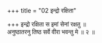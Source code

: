 +++
title = "02 इन्द्रो रक्षिता"

+++
इन्द्रो रक्षिता स इमां सेनां रक्षतु ॥  
अनुष्ठातरनु तिष्ठ सर्वे वीरा भवन्तु मे ॥ २ ॥